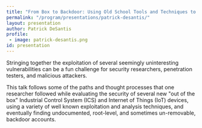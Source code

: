 ```yaml
---
title: "From Box to Backdoor: Using Old School Tools and Techniques to Discover Backdoors in Modern Devices"
permalink: "/program/presentations/patrick-desantis/"
layout: presentation
author: Patrick DeSantis
profile:
 - image: patrick-desantis.png
id: presentation
---
```

Stringing together the exploitation of several seemingly uninteresting vulnerabilities can be a fun challenge for security researchers, penetration testers, and malicious attackers.

This talk follows some of the paths and thought processes that one researcher followed while evaluating the security of several new "out of the box" Industrial Control System (ICS) and Internet of Things (IoT) devices, using a variety of well known exploitation and analysis techniques, and eventually finding undocumented, root-level, and sometimes un-removable, backdoor accounts.